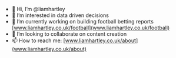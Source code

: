 - 👋 Hi, I’m @liamhartley
- 👀 I’m interested in data driven decisions
- 🌱 I’m currently working on building football betting reports [www.liamhartley.co.uk/football](www.liamhartley.co.uk/football)
- 💞️ I’m looking to collaborate on content creation
- 📫 How to reach me: [www.liamhartley.co.uk/about](www.liamhartley.co.uk/about)
